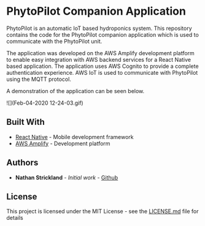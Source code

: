 # PhytoPilot Companion Application

PhytoPilot is an automatic IoT based hydroponics system. This repository contains the code for the PhytoPilot companion application which is used to communicate with the PhytoPilot unit.

The application was developed on the AWS Amplify development platform to enable easy integration with AWS backend services for a React Native based application. The application uses AWS Cognito to provide a complete authentication experience. AWS IoT is used to communicate with PhytoPilot using the MQTT protocol. 

A demonstration of the application can be seen below. 

![](Feb-04-2020 12-24-03.gif)

## Built With

* [React Native](https://facebook.github.io/react-native/) - Mobile development framework
* [AWS Amplify](https://aws.amazon.com/amplify/) - Development platform


## Authors

* **Nathan Strickland** - *Initial work* - [Github](https://github.com/Naphaniel)

## License

This project is licensed under the MIT License - see the [LICENSE.md](LICENSE.md) file for details

